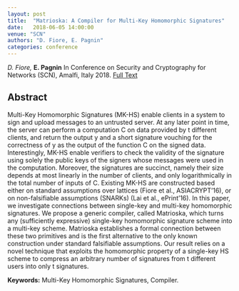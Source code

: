 ```yaml
---
layout: post
title:  "Matrioska: A Compiler for Multi-Key Homomorphic Signatures"
date:   2018-06-05 14:00:00
venue: "SCN"
authors: "D. Fiore, E. Pagnin"
categories: conference
---
```


*D. Fiore,* **E. Pagnin**
In Conference on Security and Cryptography for Networks (SCN), Amalfi, Italy 2018.
[Full Text](https://eprint.iacr.org/2018/616.pdf)

## Abstract

Multi-Key Homomorphic Signatures (MK-HS) enable clients in a system to sign and upload messages to an untrusted server. 
At any later point in time, the server can perform a computation C on data provided by t different clients, and return the output y and a short signature vouching for the correctness of y as the output of the function C on the signed data. 
Interestingly, MK-HS enable verifiers to check the validity of the signature using solely the public keys of the signers whose messages were used in the computation. Moreover, the signatures are succinct, namely their size depends at most linearly in the number of clients, and only logarithmically in the total number of inputs of C. 
Existing MK-HS are constructed based either on standard assumptions over lattices (Fiore et al., ASIACRYPT’16), or on non-falsifiable assumptions (SNARKs) (Lai et al., ePrint’16). 
In this paper, we investigate connections between single-key and multi-key homomorphic signatures. We propose a generic compiler, called Matrioska, which turns any (sufficiently expressive) single-key homomorphic signature scheme into a multi-key scheme. 
Matrioska establishes a formal connection between these two primitives and is the first alternative to the only known construction under standard falsifiable assumptions. Our result relies on a novel technique that exploits the homomorphic property of a single-key HS scheme to compress an arbitrary number of signatures from t different users into only t signatures.

**Keywords:**
Multi-Key Homomorphic Signatures, Compiler.
